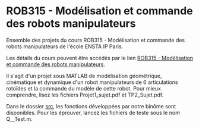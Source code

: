 # ROB315 - Modélisation et commande des robots manipulateurs

Ensemble des projets du cours ROB315 - Modélisation et commande des robots manipulateurs de l'école ENSTA IP Paris.

Les détails du cours peuvent être accédés par le lien [ROB315 - Modélisation et commande des robots manipulateurs](https://synapses.ensta-paris.fr/catalogue/2019-2020/ue/4529/ROB315-modelisation-et-commande-des-robots-manipulateurs).

Il s'agit d'un projet sous MATLAB de modélisation géométrique, cinématique et dynamique d'un robot manipulateurs de 6 articulations rotoïdes et la commande du modèle de cette robot. Pour mieux comprendre, lisez les fichiers Projet1_sujet.pdf et TP2_Sujet.pdf.

Dans le dossier [src](), les fonctions développées par notre binôme sont disponibles. Pour les éprouver, lancez les fichiers de teste sous le nom Q__Test.m.
